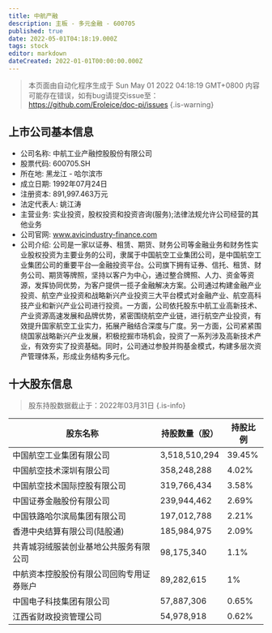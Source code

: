 ```yaml
---
title: 中航产融
description: 主板 - 多元金融 - 600705
published: true
date: 2022-05-01T04:18:19.000Z
tags: stock
editor: markdown
dateCreated: 2022-01-01T00:00:00.000Z
---
```


> 本页面由自动化程序生成于 Sun May 01 2022 04:18:19 GMT+0800
> 内容可能存在错误，如有bug请提交issue至：https://github.com/Eroleice/doc-pi/issues
{.is-warning}

## 上市公司基本信息
- 公司名称: 中航工业产融控股股份有限公司
- 股票代码: 600705.SH
- 所在地: 黑龙江 - 哈尔滨市
- 成立日期: 1992年07月24日
- 注册资本: 891,997.463万元
- 法定代表人: 姚江涛
- 主营业务: 实业投资，股权投资和投资咨询(服务);法律法规允许公司经营的其他业务
- 公司官网: www.avicindustry-finance.com
- 公司介绍: 公司是一家以证券、租赁、期货、财务公司等金融业务和财务性实业股权投资为主要业务的公司，隶属于中国航空工业集团公司，是中国航空工业集团公司的重要平台—金融投资平台。公司旗下拥有证券、信托、租赁、财务公司、期货等牌照，坚持以客户为中心，通过整合牌照、人力、资金等资源，发挥协同优势，为客户提供一揽子金融解决方案。公司通过构建金融产业投资、航空产业投资和战略新兴产业投资三大平台模式对金融产业、航空高科技产业和新兴产业公司进行投资。一方面，公司依托股东中航工业高新技术、产业资源高速发展和品牌优势，紧密围绕航空产业链，进行航空产业投资，有效提升国家航空工业实力，拓展产融结合深度与广度。另一方面，公司紧紧围绕国家战略新兴产业发展，积极挖掘市场机会，投资了一系列涉及高新技术产业，有效夯实了投资基础。同时，公司通过参股并购基金模式，构建多层次资产管理体系，形成业务结构多元化。


## 十大股东信息
> 股东持股数据截止于：2022年03月31日
{.is-info}

| 股东名称 | 持股数量（股） | 持股比例 |
| --- | --- | --- |
| 中国航空工业集团有限公司 | 3,518,510,294 | 39.45% |
| 中国航空技术深圳有限公司 | 358,248,288 | 4.02% |
| 中国航空技术国际控股有限公司 | 319,766,434 | 3.58% |
| 中国证券金融股份有限公司 | 239,944,462 | 2.69% |
| 中国铁路哈尔滨局集团有限公司 | 197,012,788 | 2.21% |
| 香港中央结算有限公司(陆股通) | 185,984,975 | 2.09% |
| 共青城羽绒服装创业基地公共服务有限公司 | 98,175,340 | 1.1% |
| 中航资本控股股份有限公司回购专用证券账户 | 89,282,615 | 1% |
| 中国电子科技集团有限公司 | 57,887,306 | 0.65% |
| 江西省财政投资管理公司 | 54,978,918 | 0.62% |




